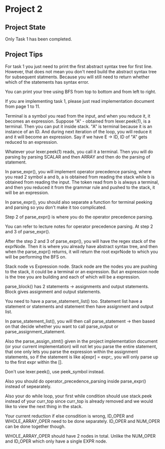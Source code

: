 # Project 2

## Project State

Only Task 1 has been completed.

## Project Tips

For task 1 you just need to print the first abstract syntax tree for first line. However, that does not mean you don't need build the abstract syntax tree for subsequent statments. Because you will still need to return whether which of the statements has syntax error.

You can print your tree using BFS from top to bottom and from left to right.

If you are implementing task 1, please just read implementation document from page 1 to 11.

Terminal is a symbol you read from the input, and when you reduce it, it becomes an expression. Suppose "A" - obtained from lexer.peek(1), is a terminal. Then you can put it inside stack. "A" is terminal because it is an instance of an ID. And during next iteration of the loop, you will reduce it and it will become an expression. Say if we have E -> ID, ID of "A" gets reduced to an expression.

Whatever your lexer.peek(1) reads, you call it a terminal. Then you will do parsing by parsing SCALAR and then ARRAY and then do the parsing of statement.

In parse_expr(), you will implement operator precedence parsing, where you read 2 symbol a and b, a is obtained from reading the stack while b is obtained from reading the input. The token read from b is always a terminal, and then you reduced it from the grammar rule and pushed to the stack, it will be an expression.

In parse_expr(), you should also separate a function for terminal peeking and parsing so you don't make it too complicated.

Step 2 of parse_expr() is where you do the operator precedence parsing.

You can refer to lecture notes for operator precedence parsing. At step 2 and 3 of parse_expr().

After the step 2 and 3 of parse_expr(), you will have the regex stack of the exprNode. Then it is where you already have abstract syntax tree, and then when the parse_expr() returns, it will return the root exprNode to which you will be performing the BFS on.

Stack node vs Expression node. Stack node are the nodes you are pushing to the stack, it could be a terminal or an expression. But an expression node is the tree you are building and each of which will be a expression.

parse_block() has 2 statements -> assignments and output statements. Block gives assignment and output statements.

You need to have a parse_statement_list() too. Statement list have a statement or statements and statement then have assignment and output list.

In parse_statement_list(), you will then call parse_statement -> then based on that decide whether you want to call parse_output or parse_assignment_statement.

Also the parse_assign_stmt() given in the project implementation document (or your current implementation) will not let you parse the entire statement, that one only lets you parse the expression within the assignment statements, so if the statement is like a[expr] = expr;, you will only parse up to the first expr within the [].

Don't use lexer.peek(), use peek_symbol instead.

Also you should do operator_precedence_parsing inside parse_expr() instead of sepearately.

Also your do while loop, your first while condition should use stack.peek instead of your curr_top since curr_top is already removed and we would like to view the next thing in the stack.

Your current reduction if else consdition is wrong, ID_OPER and WHOLE_ARRAY_OPER need to be done separately. ID_OPER and NUM_OPER can be done together though.

WHOLE_ARRAY_OPER should have 2 nodes in total. Unlike the NUM_OPER and ID_OPER which only have a single EXPR node.
